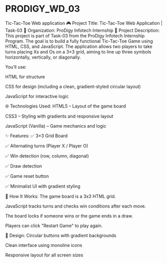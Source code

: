 # PRODIGY_WD_03
Tic-Tac-Toe Web application 
🎮 Project Title: Tic-Tac-Toe Web Application | Task-03
🏢 Organization: ProDigy Infotech Internship
📌 Project Description:
This project is part of Task-03 from the ProDigy Infotech Internship Program. The goal is to build a fully functional Tic-Tac-Toe Game using HTML, CSS, and JavaScript. The application allows two players to take turns placing Xs and Os on a 3×3 grid, aiming to line up three symbols horizontally, vertically, or diagonally.

You’ll use:

HTML for structure

CSS for design (including a clean, gradient-styled circular layout)

JavaScript for interactive logic

🌐 Technologies Used:
HTML5 – Layout of the game board

CSS3 – Styling with gradients and responsive layout

JavaScript (Vanilla) – Game mechanics and logic

✨ Features:
✅ 3×3 Grid Board

✅ Alternating turns (Player X / Player O)

✅ Win detection (row, column, diagonal)

✅ Draw detection

✅ Game reset button

✅ Minimalist UI with gradient styling

🧠 How It Works:
The game board is a 3x3 HTML grid.

JavaScript tracks turns and checks win conditions after each move.

The board locks if someone wins or the game ends in a draw.

Players can click "Restart Game" to play again.

🎨 Design:
Circular buttons with gradient backgrounds

Clean interface using monoline icons

Responsive layout for all screen sizes

